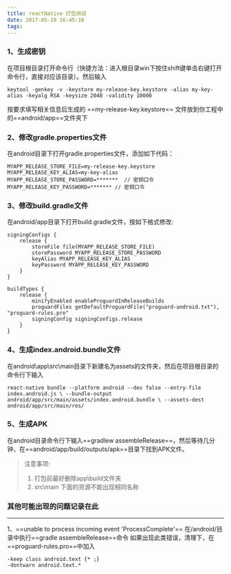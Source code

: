 ```yaml
---
title: reactNative 打包测试
date: 2017-05-10 16:45:18
tags:
---
```

### 1、生成密钥
在项目根目录打开命令行（快捷方法：进入根目录win下按住shift键单击右键打开命令行，直接对应该目录）。然后输入
```
keytool -genkey -v -keystore my-release-key.keystore -alias my-key-alias -keyalg RSA -keysize 2048 -validity 10000

```
按要求填写相关信息后生成的 ==my-release-key.keystore== 文件放到你工程中的==android/app==文件夹下

### 2、修改gradle.properties文件
在android目录下打开gradle.properties文件，添加如下代码：
```
MYAPP_RELEASE_STORE_FILE=my-release-key.keystore
MYAPP_RELEASE_KEY_ALIAS=my-key-alias
MYAPP_RELEASE_STORE_PASSWORD=*******  // 密钥口令
MYAPP_RELEASE_KEY_PASSWORD=******* // 密钥口令
```

### 3、修改build.gradle文件
在android/app目录下打开build.gradle文件，按如下格式修改:
```
signingConfigs {
    release {
        storeFile file(MYAPP_RELEASE_STORE_FILE)
        storePassword MYAPP_RELEASE_STORE_PASSWORD
        keyAlias MYAPP_RELEASE_KEY_ALIAS
        keyPassword MYAPP_RELEASE_KEY_PASSWORD
    }
}

buildTypes {
    release {
        minifyEnabled enableProguardInReleaseBuilds
        proguardFiles getDefaultProguardFile("proguard-android.txt"), "proguard-rules.pro"
        signingConfig signingConfigs.release
    }
}
```

### 4、生成index.android.bundle文件
在android\app\src\main目录下新建名为assets的文件夹，然后在项目根目录的命令行下输入
```
react-native bundle --platform android --dev false --entry-file index.android.js \ --bundle-output android/app/src/main/assets/index.android.bundle \ --assets-dest android/app/src/main/res/
```

### 5、生成APK
在android目录命令行下输入==gradlew assembleRelease==，然后等待几分钟，在==android/app/build/outputs/apk==目录下找到APK文件。

> 注意事项:
> 1. 打包前最好删除app\build文件夹
> 2. src\main 下面的资源不能出现相同名称

### 其他可能出现的问题记录在此
***
1、==unable to process incoming event 'ProcessComplete'==
在/android/目录中执行==gradle assembleRelease==命令 如果出现此类错误，清理下，在==proguard-rules.pro==中加入
```
-keep class android.text {* ;}
-dontwarn android.text.*
```
